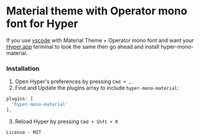# Material theme with Operator mono font for Hyper

If you use [vscode](https://github.com/Microsoft/vscode) with Material Theme + Operator mono font and want your [Hyper.app](https://hyper.is) terminal to look the same then go ahead and install hyper-mono-material.

### Installation

1. Open Hyper's preferences by pressing `Cmd + ,`.
2. Find and Update the plugins array to include `hyper-mono-material`:

```js
plugins: [  
  'hyper-mono-material'  
],
```

3. Reload Hyper by pressing `Cmd + Shft + R`

```
License - MIT
```
